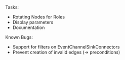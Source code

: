 Tasks:
- Rotating Nodes for Roles
- Display parameters
- Documentation

Known Bugs:
- Support for filters on EventChannelSinkConnectors
- Prevent creation of invalid edges (-> preconditions)